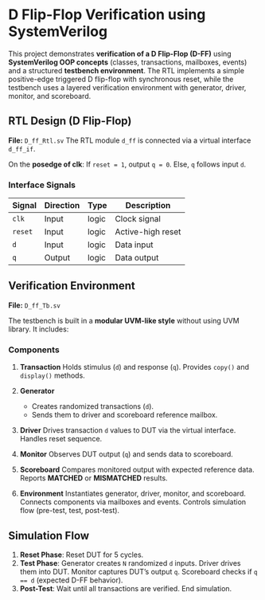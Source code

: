 # D Flip-Flop Verification using SystemVerilog
This project demonstrates **verification of a D Flip-Flop (D-FF)** using **SystemVerilog OOP concepts** (classes, transactions, mailboxes, events) and a structured **testbench environment**.
The RTL implements a simple positive-edge triggered D flip-flop with synchronous reset, while the testbench uses a layered verification environment with generator, driver, monitor, and scoreboard.

##  RTL Design (D Flip-Flop)
**File:** `D_ff_Rtl.sv`
The RTL module `d_ff` is connected via a virtual interface `d_ff_if`.

On the **posedge of clk**:
   If `reset = 1`, output `q = 0`.
    Else, `q` follows input `d`.

### **Interface Signals**
| Signal  | Direction | Type  | Description       |
| ------- | --------- | ----- | ----------------- |
| `clk`   | Input     | logic | Clock signal      |
| `reset` | Input     | logic | Active-high reset |
| `d`     | Input     | logic | Data input        |
| `q`     | Output    | logic | Data output       |

##  Verification Environment
**File:** `D_ff_Tb.sv`

The testbench is built in a **modular UVM-like style** without using UVM library. It includes:

### **Components**
1. **Transaction**
    Holds stimulus (`d`) and response (`q`).
    Provides `copy()` and `display()` methods.

2. **Generator**
   * Creates randomized transactions (`d`).
   * Sends them to driver and scoreboard reference mailbox.

3. **Driver**
    Drives transaction `d` values to DUT via the virtual interface.
    Handles reset sequence.

4. **Monitor**
    Observes DUT output (`q`) and sends data to scoreboard.

5. **Scoreboard**
    Compares monitored output with expected reference data.
    Reports **MATCHED** or **MISMATCHED** results.

6. **Environment**
   Instantiates generator, driver, monitor, and scoreboard.
    Connects components via mailboxes and events.
    Controls simulation flow (pre-test, test, post-test).

##  Simulation Flow

1. **Reset Phase**: Reset DUT for 5 cycles.
2. **Test Phase**:
    Generator creates `N` randomized `d` inputs.
    Driver drives them into DUT.
    Monitor captures DUT’s output `q`.
    Scoreboard checks if `q == d` (expected D-FF behavior).
3. **Post-Test**:
    Wait until all transactions are verified.
    End simulation.

